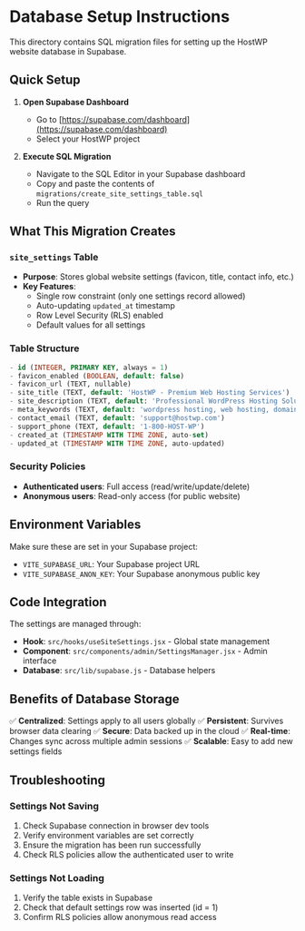 # Database Setup Instructions

This directory contains SQL migration files for setting up the HostWP website database in Supabase.

## Quick Setup

1. **Open Supabase Dashboard**
   - Go to [https://supabase.com/dashboard](https://supabase.com/dashboard)
   - Select your HostWP project

2. **Execute SQL Migration**
   - Navigate to the SQL Editor in your Supabase dashboard
   - Copy and paste the contents of `migrations/create_site_settings_table.sql`
   - Run the query

## What This Migration Creates

### `site_settings` Table
- **Purpose**: Stores global website settings (favicon, title, contact info, etc.)
- **Key Features**:
  - Single row constraint (only one settings record allowed)
  - Auto-updating `updated_at` timestamp
  - Row Level Security (RLS) enabled
  - Default values for all settings

### Table Structure
```sql
- id (INTEGER, PRIMARY KEY, always = 1)
- favicon_enabled (BOOLEAN, default: false)
- favicon_url (TEXT, nullable)
- site_title (TEXT, default: 'HostWP - Premium Web Hosting Services')
- site_description (TEXT, default: 'Professional WordPress Hosting Solutions')
- meta_keywords (TEXT, default: 'wordpress hosting, web hosting, domain registration')
- contact_email (TEXT, default: 'support@hostwp.com')
- support_phone (TEXT, default: '1-800-HOST-WP')
- created_at (TIMESTAMP WITH TIME ZONE, auto-set)
- updated_at (TIMESTAMP WITH TIME ZONE, auto-updated)
```

### Security Policies
- **Authenticated users**: Full access (read/write/update/delete)
- **Anonymous users**: Read-only access (for public website)

## Environment Variables

Make sure these are set in your Supabase project:
- `VITE_SUPABASE_URL`: Your Supabase project URL
- `VITE_SUPABASE_ANON_KEY`: Your Supabase anonymous public key

## Code Integration

The settings are managed through:
- **Hook**: `src/hooks/useSiteSettings.jsx` - Global state management
- **Component**: `src/components/admin/SettingsManager.jsx` - Admin interface
- **Database**: `src/lib/supabase.js` - Database helpers

## Benefits of Database Storage

✅ **Centralized**: Settings apply to all users globally
✅ **Persistent**: Survives browser data clearing
✅ **Secure**: Data backed up in the cloud
✅ **Real-time**: Changes sync across multiple admin sessions
✅ **Scalable**: Easy to add new settings fields

## Troubleshooting

### Settings Not Saving
1. Check Supabase connection in browser dev tools
2. Verify environment variables are set correctly
3. Ensure the migration has been run successfully
4. Check RLS policies allow the authenticated user to write

### Settings Not Loading
1. Verify the table exists in Supabase
2. Check that default settings row was inserted (id = 1)
3. Confirm RLS policies allow anonymous read access 